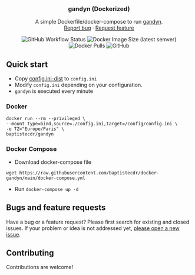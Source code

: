 <h3 align="center">gandyn (Dockerized)</h3>
<p align="center">
    A simple Dockerfile/docker-compose to run <a href="https://github.com/Danamir/dyn-gandi">gandyn</a>.
    <br>
    <a href="https://github.com/baptistecdr/docker-gandyn/issues/new">Report bug</a>
    ·
    <a href="https://github.com/baptistecdr/docker-gandyn/issues/new">Request feature</a>
</p>

<div align="center">

![GitHub Workflow Status](https://img.shields.io/github/workflow/status/baptistecdr/docker-gandyn/ci)
![Docker Image Size (latest semver)](https://img.shields.io/docker/image-size/baptistecdr/gandyn)
![Docker Pulls](https://img.shields.io/docker/pulls/baptistecdr/gandyn)
![GitHub](https://img.shields.io/github/license/baptistecdr/docker-gandyn)

</div>

## Quick start

* Copy [config.ini-dist](https://github.com/Danamir/dyn-gandi/blob/master/config.ini-dist) to `config.ini`
* Modify `config.ini` depending on your configuration.
* `gandyn` is executed every minute

### Docker

```shell
docker run --rm --privileged \
--mount type=bind,source=./config.ini,target=/config/config.ini \
-e TZ="Europe/Paris" \
baptistecdr/gandyn
```

### Docker Compose

* Download docker-compose file
```shell
wget https://raw.githubusercontent.com/baptistecdr/docker-gandyn/main/docker-compose.yml
```

* Run `docker-compose up -d`

## Bugs and feature requests

Have a bug or a feature request? Please first search for existing and closed issues. If your problem or idea is not
addressed yet, [please open a new issue](https://github.com/baptistecdr/docker-gandyn/issues).

## Contributing

Contributions are welcome!
